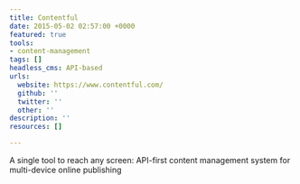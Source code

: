 ```yaml
---
title: Contentful
date: 2015-05-02 02:57:00 +0000
featured: true
tools:
- content-management
tags: []
headless_cms: API-based
urls:
  website: https://www.contentful.com/
  github: ''
  twitter: ''
  other: ''
description: ''
resources: []

---
```

A single tool to reach any screen: API-first content management system for multi-device online publishing

